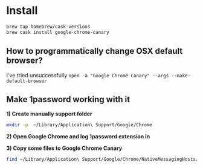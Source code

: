 # Install

```bash
brew tap homebrew/cask-versions
brew cask install google-chrome-canary
```

## How to programmatically change OSX default browser?
I've tried unsuccessfully `open -a "Google Chrome Canary" --args --make-default-browser`

## Make 1password working with it

**1) Create manually support folder**
```bash
mkdir -p  ~/Library/Application\ Support/Google/Chrome
```
**2) Open Google Chrome and log 1password extension in**

**3) Copy some files to Google Chrome Canary**
```bash
find ~/Library/Application\ Support/Google/Chrome/NativeMessagingHosts/ -name \*.com.agilebits.1password.json -exec cp {} ~/Library/Application\ Support/Google/Chrome\ Canary/NativeMessagingHosts/ \;
```
